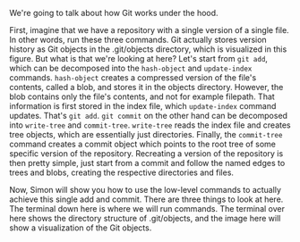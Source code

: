 We're going to talk about how Git works under the hood.

First, imagine that we have a repository with a single
version of a single file. In other words, run these three
commands. Git actually stores version history as Git objects
in the .git/objects directory, which is visualized in this
figure. But what is that we're looking at here? Let's start
from `git add`, which can be decomposed into the
`hash-object` and `update-index` commands. `hash-object`
creates a compressed version of the file's contents, called
a blob, and stores it in the objects directory. However, the
blob contains only the file's contents, and not for example
filepath. That information is first stored in the index
file, which `update-index` command updates. That's `git
add`. `git commit` on the other hand can be decomposed into
`write-tree` and `commit-tree`. `write-tree` reads the index
file and creates tree objects, which are essentially just
directories. Finally, the `commit-tree` command creates a
commit object which points to the root tree of some specific
version of the repository. Recreating a version of the
repository is then pretty simple, just start from a commit
and follow the named edges to trees and blobs, creating the
respective directories and files.

Now, Simon will show you how to use the low-level commands
to actually achieve this single add and commit. There are
three things to look at here. The terminal down here is
where we will run commands. The terminal over here shows the
directory structure of .git/objects, and the image here will
show a visualization of the Git objects.

